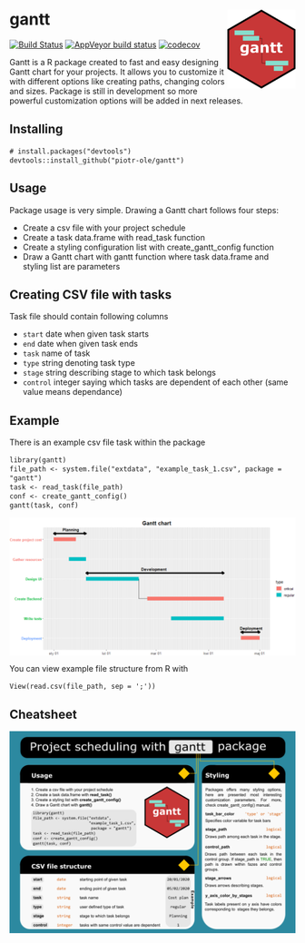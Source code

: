 # gantt <img src = "man/images/logo.png" align = "right" width="120"/>

[![Build Status](https://travis-ci.org/piotr-ole/gantt.png?branch=master)](https://travis-ci.org/piotr-ole/gantt)
[![AppVeyor build status](https://ci.appveyor.com/api/projects/status/github/piotr-ole/gantt?branch=master&svg=true)](https://ci.appveyor.com/project/piotr-ole/gantt)
[![codecov](https://codecov.io/gh/piotr-ole/gantt/branch/master/graph/badge.svg)](https://codecov.io/gh/piotr-ole/gantt)

Gantt is a R package created to fast and easy designing Gantt chart for your projects. It allows you to customize it with different options like creating paths, changing colors and sizes. Package is still in development so more powerful customization options will be added in next releases.

## Installing

    # install.packages("devtools")
    devtools::install_github("piotr-ole/gantt")
    
## Usage

Package usage is very simple. Drawing a Gantt chart follows four steps:
* Create a csv file with your project schedule
* Create a task data.frame with read_task function
* Create a styling configuration list with create_gantt_config function
* Draw a Gantt chart with gantt function where task data.frame and styling list are parameters

## Creating CSV file with tasks

Task file should contain following columns
* `start` date when given task starts
* `end` date when given task ends
* `task` name of task
* `type` string denoting task type
* `stage` string describing stage to which task belongs
* `control` integer saying which tasks are dependent of each other (same value means dependance)

## Example

There is an example csv file task within the package

    library(gantt)
    file_path <- system.file("extdata", "example_task_1.csv", package = "gantt")
    task <- read_task(file_path)
    conf <- create_gantt_config()
    gantt(task, conf)

<img src = "man/images/example_gantt_1.png" align = "center"/>

You can view example file structure from R with 

    View(read.csv(file_path, sep = ';'))
    
## Cheatsheet

<img src = "man/images/cheatsheet.png" align = "center"/>